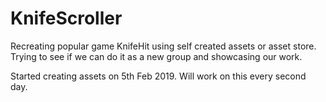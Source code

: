 # KnifeScroller
Recreating popular game KnifeHit using self created assets or asset store. Trying to see if we can do it as a new group and showcasing our work.

Started creating assets on 5th Feb 2019. Will work on this every second day.
